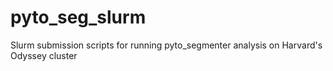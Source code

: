 # pyto_seg_slurm
Slurm submission scripts for running pyto_segmenter analysis on Harvard's Odyssey cluster
